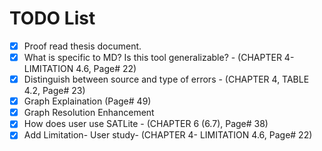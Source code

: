 # TODO List

- [x] Proof read thesis document.
- [x] What is specific to MD? Is this tool generalizable? - (CHAPTER 4-  LIMITATION 4.6, Page# 22)
- [x] Distinguish between source and type of errors - (CHAPTER 4, TABLE 4.2, Page# 23)
- [x] Graph Explaination (Page# 49)
- [x] Graph Resolution Enhancement
- [x] How does user use SATLite - (CHAPTER 6 (6.7), Page# 38)
- [x] Add Limitation- User study- (CHAPTER 4-  LIMITATION 4.6, Page# 22)
